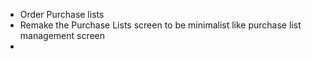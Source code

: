 - Order Purchase lists
- Remake the Purchase Lists screen to be minimalist like purchase list management screen
- 